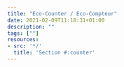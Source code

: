 ```yaml
---
title: "Eco-Counter / Eco-Compteur"
date: 2021-02-09T11:18:31+01:00
description: ""
tags: [""]
resources:
- src: '*/'
  title: 'Section #:counter'
---
```



